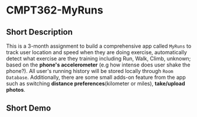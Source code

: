 # CMPT362-MyRuns
## Short Description
This is a 3-month assignment to build a comprehensive app called `MyRuns` to track user location and speed when they are doing exercise, automatically detect what exercise are they training including Run, Walk, Climb, unknown; based on the **phone's accelerometer** (e.g how intense does user shake the phone?). All user's running history will be stored locally through `Room Database`. Additionally, there are some small adds-on feature from the app such as switching **distance preferences**(kilometer or miles), **take/upload photos**.
## Short Demo
